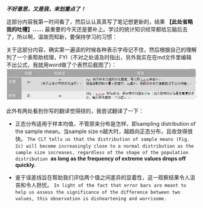 **_不好意思，又是我，来划重点了！_**

这部分内容我第一时间看了，然后认认真真写了笔记想更新的，结果 **【此处省略我的吐槽】……** 最重要的今天还是要补上。学过的统计知识经常都给忘脑后去了，所以啊，温故而知新，要保持学习的习惯：

关于这部分内容，确实第一遍读的时候各种表示字母记不住，然后根据自己的理解列了一个表帮助梳理，FYI（不对之处请及时指出，另外我实在在md文件里编辑不出公式，我就用word做了个表然后截图了）：
![梳理样本和总体的关系](table.png)

此外有两处看到你写的翻译觉得绕的，我尝试翻译了一下：

- 正态分布适用于样本均值，不管原来分布是怎样，即sampling distribution of the sample mean。当sample size n越大时，越趋向正态分布，且收敛得很快。
	`The CLT tells us that the distribution of sample means (Fig. 2c) will become increasingly close to a normal distribution as the sample size increases, regardless of the shape of the population distribution `**as long as the frequency of extreme values drops off quickly.**

- 鉴于误差线旨在帮助我们评估两个值之间差异的显着性，这一观察结果令人沮丧和令人担忧。
	`In light of the fact that error bars are meant to help us assess the significance of the difference between two values, this observation is disheartening and worrisome.`



